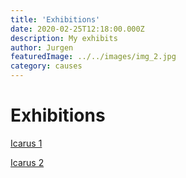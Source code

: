 ```yaml
---
title: 'Exhibitions'
date: 2020-02-25T12:18:00.000Z
description: My exhibits
author: Jurgen
featuredImage: ../../images/img_2.jpg
category: causes
---
```


# Exhibitions

[Icarus 1](/icarus1) 

[Icarus 2](/icarus2)  

